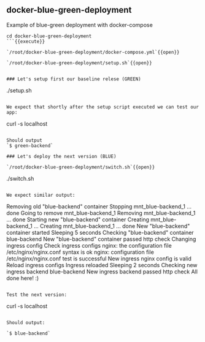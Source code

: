 ## docker-blue-green-deployment
Example of blue-green deployment with docker-compose


```
cd docker-blue-green-deployment
```{{execute}}

`/root/docker-blue-green-deployment/docker-compose.yml`{{open}}

`/root/docker-blue-green-deployment/setup.sh`{{open}}


### Let's setup first our baseline relese (GREEN)
```
 ./setup.sh
```{{execute}}

We expect that shortly after the setup script executed we can test our app:

```
curl -s localhost
```{{execute}}

Should output
`$ green-backend`

### Let's deploy the next version (BLUE)

`/root/docker-blue-green-deployment/switch.sh`{{open}}

```
./switch.sh
```{{execute}}

We expect similar output:
```
Removing old "blue-backend" container
Stopping mnt_blue-backend_1 ... done
Going to remove mnt_blue-backend_1
Removing mnt_blue-backend_1 ... done
Starting new "blue-backend" container
Creating mnt_blue-backend_1 ... 
Creating mnt_blue-backend_1 ... done
New "blue-backend" container started
Sleeping 5 seconds
Checking "blue-backend" container
blue-backend
New "blue-backend" container passed http check
Changing ingress config
Check ingress configs
nginx: the configuration file /etc/nginx/nginx.conf syntax is ok
nginx: configuration file /etc/nginx/nginx.conf test is successful
New ingress nginx config is valid
Reload ingress configs
Ingress reloaded
Sleeping 2 seconds
Checking new ingress backend
blue-backend
New ingress backend passed http check
All done here! :)
```

Test the next version:

```
curl -s localhost
```{{execute}}

Should output:

`$ blue-backend`



